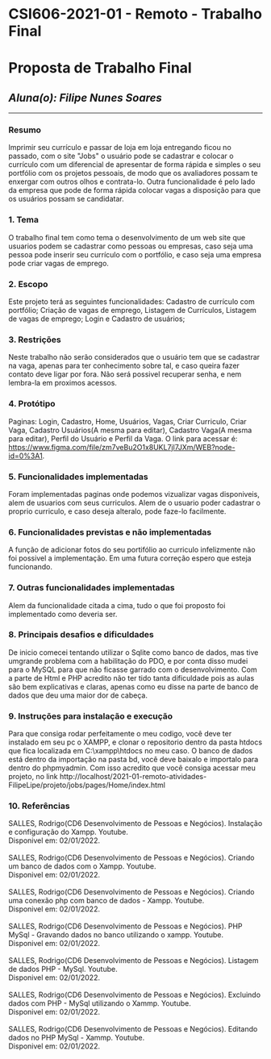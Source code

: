 # **CSI606-2021-01 - Remoto - Trabalho Final**

# **Proposta de Trabalho Final**

## *Aluna(o): Filipe Nunes Soares*

--------------

<!-- Descrever um resumo sobre o trabalho. -->

### Resumo
  
  Imprimir seu currículo e passar de loja em loja entregando ficou no passado, com o site "Jobs" o usuário pode se cadastrar e colocar o currículo com um diferencial de apresentar de forma rápida e simples o seu portfólio com os projetos pessoais, de modo que os avaliadores possam te enxergar com outros olhos e contrata-lo. 
  Outra funcionalidade é pelo lado da empresa que pode de forma rápida colocar vagas a disposição para que os usuários possam se candidatar.

<!-- Apresentar o tema. -->
### 1. Tema

  O trabalho final tem como tema o desenvolvimento de um web site que usuarios podem se cadastrar como pessoas ou empresas, caso seja uma pessoa pode inserir seu currículo com o portfólio, e caso seja uma empresa pode criar vagas de emprego.

<!-- Descrever e limitar o escopo da aplicação. -->
### 2. Escopo

  Este projeto terá as seguintes funcionalidades: Cadastro de currículo com portfólio; Criação de vagas de emprego, Listagem de Currículos, Listagem de vagas de emprego; Login e Cadastro de usuários; 

<!-- Apresentar restrições de funcionalidades e de escopo. -->
### 3. Restrições

  Neste trabalho não serão considerados que o usuário tem que se cadastrar na vaga, apenas para ter conhecimento sobre tal, e caso queira fazer contato deve ligar por fora. Não será possivel recuperar senha, e nem lembra-la em proximos acessos. 

<!-- Construir alguns protótipos para a aplicação, disponibilizá-los no Github e descrever o que foi considerado. //-->
### 4. Protótipo

  Paginas: Login, Cadastro, Home, Usuários, Vagas, Criar Curriculo, Criar Vaga, Cadastro Usuários(A mesma para editar), Cadastro Vaga(A mesma para editar), Perfil do Usuário e Perfil da Vaga.
O link para acessar é: https://www.figma.com/file/zm7veBu2O1x8UKL7jl7JXm/WEB?node-id=0%3A1.

<!-- Este documento tem como objetivo apresentar o projeto desenvolvido, considerando o que foi definido na proposta e o produto final. -->

### 5. Funcionalidades implementadas
Foram implementadas paginas onde podemos vizualizar vagas disponiveis, alem de usuarios com seus curriculos. Alem de o usuario poder cadastrar o proprio curriculo, e caso deseja alteralo, pode faze-lo facilmente.
<!-- Descrever as funcionalidades que eram previstas e foram implementas. -->
  
### 6. Funcionalidades previstas e não implementadas
A função de adicionar fotos do seu portifólio ao curriculo infelizmente não foi possivel a implementação. Em uma futura correção espero que esteja funcionando.
<!-- Descrever as funcionalidades que eram previstas e não foram implementas, apresentando uma breve justificativa do porquê elas não foram incluídas -->

### 7. Outras funcionalidades implementadas
Alem da funcionalidade citada a cima, tudo o que foi proposto foi implementado como deveria ser.
<!-- Descrever as funcionalidades implementas além daquelas que foram previstas, caso se aplique.  -->

### 8. Principais desafios e dificuldades
De inicio comecei tentando utilizar o Sqlite como banco de dados, mas tive umgrande problema com a habilitação do PDO, e por conta disso mudei para o MySQL para que não ficasse garrado com o desenvolvimento. Com a parte de Html e PHP acredito não ter tido tanta dificuldade pois as aulas são bem explicativas e claras, apenas como eu disse na parte de banco de dados que deu uma maior dor de cabeça. 
<!-- Descrever os principais desafios encontrados no desenvolvimento do trabalho, quais foram as dificuldades e como elas foram superadas e resolvidas. -->

### 9. Instruções para instalação e execução
Para que consiga rodar perfeitamente o meu codigo, você deve ter instalado em seu pc o XAMPP, e clonar o repositorio dentro da pasta htdocs que fica localizada em C:\xampp\htdocs no meu caso. O banco de dados está dentro da importação na pasta bd, você deve baixalo e importalo para dentro do phpmyadmin. Com isso acredito que você consiga acessar meu projeto, no link http://localhost/2021-01-remoto-atividades-FilipeLipe/projeto/jobs/pages/Home/index.html
<!-- Descrever o que deve ser feito para instalar (ou baixar) a aplicação, o que precisa ser configurando (parâmetros, banco de dados e afins) e como executá-la. -->

### 10. Referências
SALLES, Rodrigo(CD6 Desenvolvimento de Pessoas e Negócios). Instalação e configuração do Xampp. Youtube.<br />
Disponivel em: 02/01/2022.<br /><br />
SALLES, Rodrigo(CD6 Desenvolvimento de Pessoas e Negócios). Criando um banco de dados com o Xampp. Youtube.<br />
Disponivel em: 02/01/2022. <br /><br />
SALLES, Rodrigo(CD6 Desenvolvimento de Pessoas e Negócios). Criando uma conexão php com banco de dados - Xampp. Youtube.<br />
Disponivel em: 02/01/2022. <br /><br />
SALLES, Rodrigo(CD6 Desenvolvimento de Pessoas e Negócios). PHP MySql - Gravando dados no banco utilizando o xampp. Youtube.<br />
Disponivel em: 02/01/2022. <br /><br />
SALLES, Rodrigo(CD6 Desenvolvimento de Pessoas e Negócios). Listagem de dados PHP - MySql. Youtube.<br />
Disponivel em: 02/01/2022. <br /><br />
SALLES, Rodrigo(CD6 Desenvolvimento de Pessoas e Negócios). Excluindo dados com PHP - MySql utilizando o Xammp. Youtube.<br />
Disponivel em: 02/01/2022. <br /><br />
SALLES, Rodrigo(CD6 Desenvolvimento de Pessoas e Negócios). Editando dados no PHP MySql - Xammp. Youtube.<br />
Disponivel em: 02/01/2022.
<!-- Referências podem ser incluídas, caso necessário. Utilize o padrão ABNT. -->
